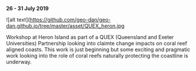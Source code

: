 **26 - 31 July 2019**

![alt text](https://github.com/geo-dan/geo-dan.github.io/tree/master/asset/QUEX_heron.jpg

Workshop at Heron Island as part of a QUEX (Queensland and Exeter Universities) Partnership looking into claimte change impacts on coral reef aligned coasts.
This work is just beginning but some exciting and pragmatic work looking into the role of coral reefs naturally protecting the coastline is underway.

